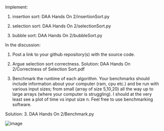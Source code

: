 Implement: 

1. insertion sort: DAA Hands On 2/insertionSort.py

2. selection sort: DAA Hands On 2/selectionSort.py

3. bubble sort: DAA Hands On 2/bubbleSort.py



In the discussion:

1. Post a link to your github repository(s) with the source code.

2. Argue selection sort correctness. Solution: DAA Hands On 2/Correctness of Selection Sort.pdf

3. Benchmark the runtime of each algorithm. Your benchmarks should include information about your computer (ram, cpu etc.) and be run with various input sizes;
from small (array of size 5,10,20) all the way up to large arrays (where your computer is struggling). I should at the very least see a plot of time vs input size n. Feel free to use benchmarking software.

Solution:
3. DAA Hands On 2/Benchmark.py

![image](https://github.com/user-attachments/assets/7fdb5ec9-7b5a-4fc2-a994-84dcb5ef40d5)



